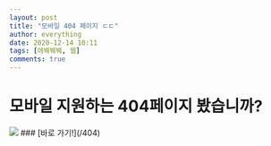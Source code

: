 ```yaml
---
layout: post
title: "모바일 404 페이지 ㄷㄷ"
author: everything
date: 2020-12-14 10:11
tags: [에붸붸붸, 웹]
comments: true
---
```

# 모바일 지원하는 404페이지 봤습니까?
<img src=https://raw.githubusercontent.com/TEAMTEB/teblog/master/assets/images/Screenshot_20201214-220525_Chrome.jpg>
### [바로 가기!](/404)
